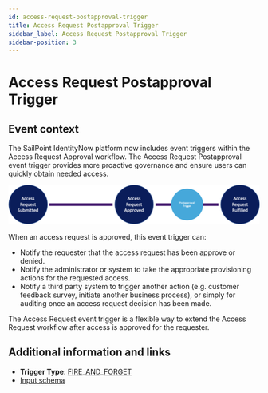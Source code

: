 ```yaml
---
id: access-request-postapproval-trigger
title: Access Request Postapproval Trigger
sidebar_label: Access Request Postapproval Trigger
sidebar-position: 3
---
```


# Access Request Postapproval Trigger

## Event context

The SailPoint IdentityNow platform now includes event triggers within the Access Request Approval workflow. The Access Request Postapproval event trigger provides more proactive governance and ensure users can quickly obtain needed access.

![Flow](./img/access-request-postapproval-path.png)

 When an access request is approved, this event trigger can:

- Notify the requester that the access request has been approve or denied.
- Notify the administrator or system to take the appropriate provisioning actions for the requested access.
- Notify a third party system to trigger another action (e.g. customer feedback survey, initiate another business process), or simply for auditing once an access request decision has been made.

The Access Request event trigger is a flexible way to extend the Access Request workflow after access is approved for the requester.

## Additional information and links

- **Trigger Type**: [FIRE_AND_FORGET](../event-triggers-trigger-types.md#fire-and-forget)
- [Input schema](https://developer.sailpoint.com/apis/beta/#section/Access-Request-Post-Approval-Event-Trigger-Input)